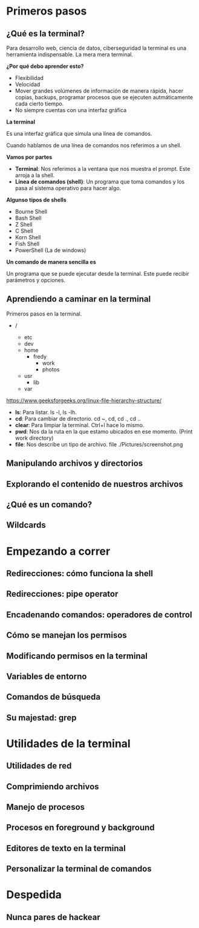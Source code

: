 # Primeros pasos

## ¿Qué es la terminal?

Para desarrollo web, ciencia de datos, ciberseguridad la terminal es una herramienta indispensable. La mera mera terminal.

**¿Por qué debo aprender esto?**

- Flexibilidad
- Velocidad
- Mover grandes volúmenes de información de manera rápida, hacer copias, backups, programar procesos que se ejecuten autmáticamente cada cierto tiempo.
- No siempre cuentas con una interfaz gráfica

**La terminal**

Es una interfaz gráfica que simula una línea de comandos.

Cuando hablamos de una línea de comandos nos referimos a un shell.

**Vamos por partes**

- **Terminal**: Nos referimos a la ventana que nos muestra el prompt. Este arroja a la shell.
- **Línea de comandos (shell)**: Un programa que toma comandos y los pasa al sistema operativo para hacer algo.

**Algunso tipos de shells**

- Bourne Shell
- Bash Shell
- Z Shell
- C Shell
- Korn Shell
- Fish Shell
- PowerShell (La de windows)

**Un comando de manera sencilla es**

Un programa que se puede ejecutar desde la terminal. Este puede recibir parámetros y opciones.

## Aprendiendo a caminar en la terminal

Primeros pasos en la terminal.

- /

  - etc
  - dev
  - home
    - fredy
      - work
      - photos
  - usr
    - lib
  - var

https://www.geeksforgeeks.org/linux-file-hierarchy-structure/

- **ls**: Para listar. ls -l, ls -lh.
- **cd**: Para cambiar de directorio. cd ~, cd, cd ., cd ..
- **clear**: Para limpiar la terminal. Ctrl+l hace lo mismo.
- **pwd**: Nos da la ruta en la que estamo ubicados en ese momento. (Print work directory)
- **file**: Nos describe un tipo de archivo. file ./Pictures/screenshot.png

## Manipulando archivos y directorios

## Explorando el contenido de nuestros archivos

## ¿Qué es un comando?

## Wildcards

# Empezando a correr

## Redirecciones: cómo funciona la shell

## Redirecciones: pipe operator

## Encadenando comandos: operadores de control

## Cómo se manejan los permisos

## Modificando permisos en la terminal

## Variables de entorno

## Comandos de búsqueda

## Su majestad: grep

# Utilidades de la terminal

## Utilidades de red

## Comprimiendo archivos

## Manejo de procesos

## Procesos en foreground y background

## Editores de texto en la terminal

## Personalizar la terminal de comandos

# Despedida

## Nunca pares de hackear
